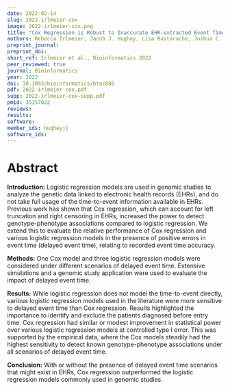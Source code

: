 ```yaml
---
date: 2022-02-14
slug: 2022-irlmeier-cox
image: 2022-irlmeier-cox.png
title: "Cox Regression is Robust to Inaccurate EHR-extracted Event Time-an Application to EHR-based GWAS"
authors: Rebecca Irlmeier, Jacob J. Hughey, Lisa Bastarache, Joshua C. Denny, and Qingxia Chen
preprint_journal:
preprint_doi:
short_ref: Irlmeier et al., Bioinformatics 2022
peer_reviewed: true
journal: Bioinformatics
year: 2022
doi: 10.1093/bioinformatics/btac086
pdf: 2022-irlmeier-cox.pdf
supp: 2022-irlmeier-cox-supp.pdf
pmid: 35157022
reviews:
results:
software:
member_ids: hugheyjj
software_ids:
---
```


# Abstract

**Introduction:** Logistic regression models are used in genomic studies to analyze the genetic data linked to electronic health records (EHRs), and do not take full usage of the time-to-event information available in EHRs. Previous work has shown that Cox regression, which can account for left truncation and right censoring in EHRs, increased the power to detect genotype-phenotype associations compared to logistic regression. We extend this to evaluate the relative performance of Cox regression and various logistic regression models in the presence of positive errors in event time (delayed event time), relating to recorded event time accuracy.

**Methods:** One Cox model and three logistic regression models were considered under different scenarios of delayed event time. Extensive simulations and a genomic study application were used to evaluate the impact of delayed event time.

**Results:** While logistic regression does not model the time-to-event directly, various logistic regression models used in the literature were more sensitive to delayed event time than Cox regression. Results highlighted the importance to identify and exclude the patients diagnosed before entry time. Cox regression had similar or modest improvement in statistical power over various logistic regression models at controlled type I error. This was supported by the empirical data, where the Cox models steadily had the highest sensitivity to detect known genotype-phenotype associations under all scenarios of delayed event time.

**Conclusion:** With or without the presence of delayed event time scenarios that might exist in EHRs, Cox regression outperformed the logistic regression models commonly used in genomic studies.
